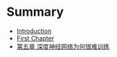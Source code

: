 # Summary

* [Introduction](README.md)
* [First Chapter](chapter1.md)
* [第五章 深度神经网络为何很难训练](chapter5.md)

